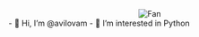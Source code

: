 <div align="center">
<img src="https://github.com/fnky/fnky/raw/fnky/img/fan-1.gif" alt="Fan" align="center">
</div>
- 👋 Hi, I’m @avilovam
- 👀 I’m interested in Python
<!---
avilovam/avilovam is a ✨ special ✨ repository because its `README.md` (this file) appears on your GitHub profile.
You can click the Preview link to take a look at your changes.
--->

